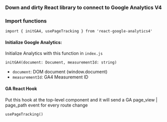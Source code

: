 ### Down and dirty React library to connect to Google Analytics V4

### Import functions

`import { initGA4, usePageTracking } from 'react-google-analytics4'`

#### Initialize Google Analytics:

Initialize Analytics with this function in `index.js`

`initGA4(document: Document, measurementId: string)`

* `document`: DOM document (window.document)
* `measurementId`: GA4 Measurement ID

#### GA React Hook

Put this hook at the top-level component and it will send a GA page_view | page_path event for every route change

`usePageTracking()`
